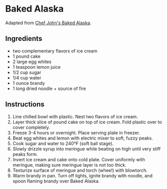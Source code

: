 # Baked Alaska

Adapted from [Chef John's Baked Alaska](http://foodwishes.blogspot.com/2015/02/baked-alaska-with-lighter-you-betcha.html).

## Ingredients

- two complementary flavors of ice cream
- 1 pound cake
- 2 large egg whites
- 1 teaspoon lemon juice
- 1/2 cup sugar
- 1/4 cup water
- 1 ounce brandy
- 1 long dried noodle + source of fire

## Instructions

1. Line chilled bowl with plastic. Nest two flavors of ice cream.
2. Layer thick slice of pound cake on top of ice cream. Fold plastic over to cover completely.
3. Freeze 3-4 hours or overnight. Place serving plate in freezer.
4. Beat egg whites and lemon with electric mixer to soft, fuzzy peaks.
5. Cook sugar and water to 240&deg;F (soft ball stage).
6. Slowly drizzle syrup into meringue while beating on high until very stiff peaks form.
7. Invert ice cream and cake onto cold plate. Cover uniformly with meringue, making sure meringue layer is not too thick.
8. Texturize surface of meringue and torch (whee!) with blowtorch.
9. Warm brandy in pan. Turn off lights, ignite brandy with noodle, and spoon flaming brandy over Baked Alaska.
